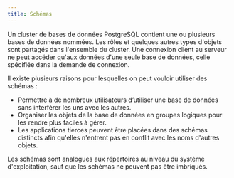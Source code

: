 ```yaml
---
title: Schémas
---
```


Un cluster de bases de données PostgreSQL contient une ou plusieurs bases de données nommées. Les rôles et quelques autres types d'objets sont partagés dans l'ensemble du cluster. Une connexion client au serveur ne peut accéder qu'aux données d'une seule base de données, celle spécifiée dans la demande de connexion.

Il existe plusieurs raisons pour lesquelles on peut vouloir utiliser des schémas :

- Permettre à de nombreux utilisateurs d’utiliser une base de données sans interférer les uns avec les autres.
- Organiser les objets de la base de données en groupes logiques pour les rendre plus faciles à gérer.
- Les applications tierces peuvent être placées dans des schémas distincts afin qu'elles n'entrent pas en conflit avec les noms d'autres objets.

Les schémas sont analogues aux répertoires au niveau du système d'exploitation, sauf que les schémas ne peuvent pas être imbriqués.
